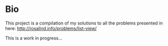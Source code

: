 # Bio

This project is a compilation of my solutions to all the problems presented in here:
http://rosalind.info/problems/list-view/


This is a work in progress...
